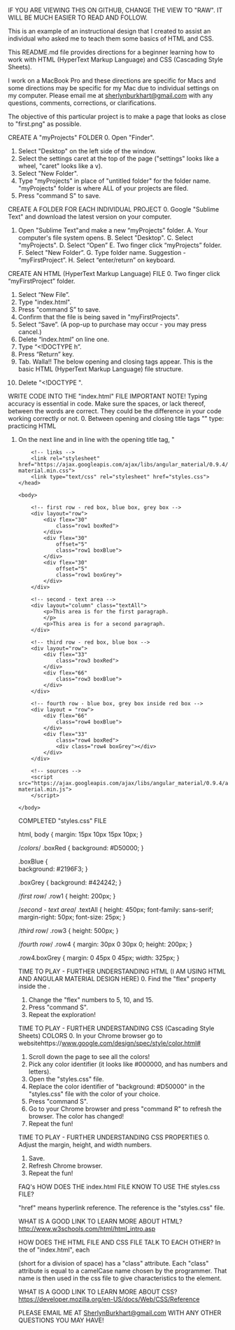IF YOU ARE VIEWING THIS ON GITHUB, CHANGE THE VIEW TO "RAW".  IT WILL BE MUCH EASIER TO READ AND FOLLOW.

This is an example of an instructional design that I created to assist an individual who asked me to teach them some basics of HTML and CSS.

This README.md file provides directions for a beginner learning how to work with HTML (HyperText Markup Language) and CSS (Cascading Style Sheets).

I work on a MacBook Pro and these directions are specific for Macs and some directions may be specific for my Mac due to individual settings on my computer.  Please email me at sherlynburkhart@gmail.com with any questions, comments, corrections, or clarifications.

The objective of this particular project is to make a page that looks as close to "first.png" as possible.


CREATE A "myProjects" FOLDER
0. Open "Finder".
1. Select "Desktop" on the left side of the window.
2. Select the settings caret at the top of the page ("settings" looks like a wheel, "caret" looks like a v).
3. Select "New Folder".
4. Type "myProjects" in place of "untitled folder" for the folder name. "myProjects" folder is where ALL of your projects are filed. 
5. Press "command S" to save.


CREATE A FOLDER FOR EACH INDIVIDUAL PROJECT
0. Google "Sublime Text" and download the latest version on your computer.
1. Open "Sublime Text"and make a new “myProjects” folder. 
	A. Your computer's file system opens.
	B. Select "Desktop".
	C. Select "myProjects".
	D. Select “Open”
	E. Two finger click “myProjects” folder.
	F. Select "New Folder”.
	G. Type folder name. Suggestion - “myFirstProject”.
	H. Select “enter/return” on keyboard.


CREATE AN HTML (HyperText Markup Language) FILE
0. Two finger click “myFirstProject” folder.
1. Select “New File”.
2. Type "index.html".
3. Press "command S” to save. 
4. Confirm that the file is being saved in "myFirstProjects".
5. Select “Save”. (A pop-up to purchase may occur - you may press cancel.)
6. Delete “index.html” on line one.
7. Type “<!DOCTYPE h”.
8. Press “Return” key.
9. Tab. Walla!! The below opening and closing tags appear. This is the basic HTML (HyperText Markup Language) file structure.

<!DOCTYPE <!DOCTYPE html>
<html>
<head>
	<title></title>
</head>
<body>

</body>
</html>

10. Delete "<!DOCTYPE ".


WRITE CODE INTO THE "index.html" FILE
IMPORTANT NOTE!  Typing accuracy is essential in code. Make sure the spaces, or lack thereof, between the words are correct. They could be the difference in your code working correctly or not. 
0. Between opening and closing title tags "<title></title>" type: 
 	practicing HTML

1. On the next line and in line with the opening title tag, "<title>", type: 
	<!-- links -->
	<link rel="stylesheet" href="https://ajax.googleapis.com/ajax/libs/angular_material/0.9.4/angular-material.min.css">
	<link type="text/css" rel="stylesheet" href="styles.css"> 

2. On the line directly above the closing body tag, "</body>" type:
	<!-- sources -->
	<script src="https://ajax.googleapis.com/ajax/libs/angular_material/0.9.4/angular-material.min.js"></script>	

3. After the opening body tag <body>, on the next line, and in line with, type:
	<!-- first row - red box, blue box, grey box -->
	<div layout="row">
		<div flex="30" 
			class="row1 boxRed">
		</div>
		<div flex="30" 
			offset="5" 
			class="row1 boxBlue">
		</div>
		<div flex="30" 
			offset="5" 
			class="row1 boxGrey">
		</div>
	</div>

4. Press "command S" to save.	


CREATE A CSS (Cascading Style Sheets) FILE
0. Two finger click “myFirstProject” folder.
1. Select “New File”.
2. Type "styles.css".
3. Press "command S” to save. 
4. Confirm that the file is being saved in "myFirstProjects".
5. Select “Save”.  (A pop-up to purchase may occur - you may press cancel.)
6. Delete “styles.css” on line one.


WRITE CODE INTO THE "styles.css" FILE
0. Beginning at the top of the page type:

html, body { 
  margin: 15px 10px 15px 10px;
}

/*colors*/
.boxRed {
  background: #D50000;
}

.boxBlue {  
  background: #2196F3;
}

.boxGrey {
  background: #424242;
}

/*first row*/
.row1 {
  height: 200px;
}

1. Save (command S).


VIEW FILE IN BROWSER - ONLY OPENS IN CHROME
0. Install "Chrome" browser if it is not installed on your computer.
	A. Google "chrome".
	B. Install latest version.
1. In Sublime Text move cursor over index.html file.
2. Two finger click.
3. Select "Open in Browser" in grey popup box.
4. Files are opened in Chrome.


WRITE MORE CODE INTO THE "index.html" FILE
0. After the code you already typed into "index.html" file under "<body>", type:

	<!-- second - text area -->
	<div layout="column" class="textAll">
		<p>This area is for the first paragraph.
		</p>
		<p>This area is for a second paragraph.
		</p>
	</div>

	<!-- third row - red box, blue box -->
	<div layout="row">
			<div flex="33"
				class="row3 boxRed">
			</div>
			<div flex="66"
				class="row3 boxBlue">
			</div>
		</div>

		<!-- fourth row - blue box, grey box inside red box -->
	<div layout="row">
		<div flex="66"
			class="row4 boxBlue">
		</div>
		<div flex="33"
			class="row4 boxRed">
				<div class="row4 boxGrey"></div>
			</div>	
	</div>

1.Save.


WRITE MORE CODE INTO THE "styles.css" FILE
0. After the code you already typed into the "styles.css" file, type:

/*second - text area*/
.textAll {
  height: 450px;
  font-family: sans-serif;
  margin-right: 50px;
  font-size: 25px;
}

/*third row*/
.row3 {
  height: 500px;
}

/*fourth row*/
.row4 {
  margin: 30px 0 30px 0;
  height: 200px;
}

.row4.boxGrey {
  margin: 0 45px 0 45px;
  width: 325px;
}

1. Save.


COMPLETED "index.html" FILE

<html>
	<head>
		<title>practicing HTML
		</title>

		<!-- links -->
	    <link rel="stylesheet" href="https://ajax.googleapis.com/ajax/libs/angular_material/0.9.4/angular-material.min.css">
		<link type="text/css" rel="stylesheet" href="styles.css">
	</head>

	<body>

		<!-- first row - red box, blue box, grey box -->
		<div layout="row">
			<div flex="30" 
				class="row1 boxRed">
			</div>
			<div flex="30" 
				offset="5" 
				class="row1 boxBlue">
			</div>
			<div flex="30" 
				offset="5" 
				class="row1 boxGrey">
			</div>
		</div>

		<!-- second - text area -->
		<div layout="column" class="textAll">
			<p>This area is for the first paragraph.
			</p>
			<p>This area is for a second paragraph.
		</div>

		<!-- third row - red box, blue box -->
		<div layout="row">
  			<div flex="33"
  				class="row3 boxRed">
  			</div>
  			<div flex="66"
  				class="row3 boxBlue">
  			</div>
  		</div>

  		<!-- fourth row - blue box, grey box inside red box -->
		<div layout = "row">
			<div flex="66"
				class="row4 boxBlue">
			</div>
			<div flex="33"
				class="row4 boxRed">
  				<div class="row4 boxGrey"></div>
  			</div>	
		</div>

		<!-- sources -->
		<script src="https://ajax.googleapis.com/ajax/libs/angular_material/0.9.4/angular-material.min.js">
		</script>

	</body>
</html>


COMPLETED "styles.css" FILE

html, body { 
  margin: 15px 10px 15px 10px;
}

/*colors*/
.boxRed {
  background: #D50000;
}

.boxBlue {  
  background: #2196F3;
}

.boxGrey {
  background: #424242;
}

/*first row*/
.row1 {
  height: 200px;
}

/*second - text area*/
.textAll {
  height: 450px;
  font-family: sans-serif;
  margin-right: 50px;
  font-size: 25px;
}

/*third row*/
.row3 {
  height: 500px;
}

/*fourth row*/
.row4 {
  margin: 30px 0 30px 0;
  height: 200px;
}

.row4.boxGrey {
  margin: 0 45px 0 45px;
  width: 325px;
}


TIME TO PLAY - FURTHER UNDERSTANDING HTML
(I AM USING HTML AND ANGULAR MATERIAL DESIGN HERE)
0. Find the "flex" property inside the <body>. 
1. Change the "flex" numbers to 5, 10, and 15.
2. Press "command S".
3. Repeat the exploration!


TIME TO PLAY - FURTHER UNDERSTANDING CSS (Cascading Style Sheets) COLORS
0. In your Chrome browser go to websitehttps://www.google.com/design/spec/style/color.html#
1. Scroll down the page to see all the colors!
2. Pick any color identifier (it looks like #000000, and has numbers and letters).
3. Open the "styles.css" file.
4. Replace the color identifier of "background: #D50000" in the "styles.css" file with the color of your choice.
5. Press "command S".
6. Go to your Chrome browser and press "command R" to refresh the browser. The color has changed!
7. Repeat the fun!


TIME TO PLAY - FURTHER UNDERSTANDING CSS PROPERTIES
0. Adjust the margin, height, and width numbers.
1. Save.
2. Refresh Chrome browser.
3. Repeat the fun!


FAQ's
HOW DOES THE index.html FILE KNOW TO USE THE styles.css FILE?
<link type="text/css" rel="stylesheet" href="styles.css">
"href" means hyperlink reference. The reference is the "styles.css" file.

WHAT IS A GOOD LINK TO LEARN MORE ABOUT HTML?
http://www.w3schools.com/html/html_intro.asp

HOW DOES THE HTML FILE AND CSS FILE TALK TO EACH OTHER? In the <body> of "index.html", each <div> (short for a division of space) has a "class" attribute. Each "class" attribute is equal to a camelCase name chosen by the programmer. That name is then used in the css file to give characteristics to the element.

WHAT IS A GOOD LINK TO LEARN MORE ABOUT CSS?
https://developer.mozilla.org/en-US/docs/Web/CSS/Reference


PLEASE EMAIL ME AT SherlynBurkhart@gmail.com WITH ANY OTHER QUESTIONS YOU MAY HAVE!